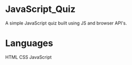 # JavaScript_Quiz

A simple JavaScript quiz built using JS and browser API's. 

# Languages

HTML
CSS
JavaScript